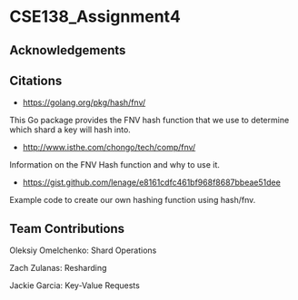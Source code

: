 # CSE138_Assignment4

## Acknowledgements

## Citations
- https://golang.org/pkg/hash/fnv/

This Go package provides the FNV hash function that we use to determine which shard a key will hash into.

- http://www.isthe.com/chongo/tech/comp/fnv/

Information on the FNV Hash function and why to use it.

- https://gist.github.com/lenage/e8161cdfc461bf968f8687bbeae51dee

Example code to create our own hashing function using hash/fnv.


## Team Contributions

Oleksiy Omelchenko: Shard Operations

Zach Zulanas: Resharding

Jackie Garcia: Key-Value Requests
